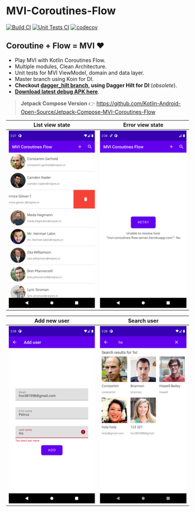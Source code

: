 # MVI-Coroutines-Flow

[![Build CI](https://github.com/Kotlin-Android-Open-Source/MVI-Coroutines-Flow/actions/workflows/build.yml/badge.svg)](https://github.com/Kotlin-Android-Open-Source/MVI-Coroutines-Flow/actions/workflows/build.yml)
[![Unit Tests CI](https://github.com/Kotlin-Android-Open-Source/MVI-Coroutines-Flow/actions/workflows/unit-test.yml/badge.svg)](https://github.com/Kotlin-Android-Open-Source/MVI-Coroutines-Flow/actions/workflows/unit-test.yml)
[![codecov](https://codecov.io/gh/Kotlin-Android-Open-Source/MVI-Coroutines-Flow/branch/master/graph/badge.svg?token=QBV7IE7RU6)](https://codecov.io/gh/Kotlin-Android-Open-Source/MVI-Coroutines-Flow)

## Coroutine + Flow = MVI :heart:
*   Play MVI with Kotlin Coroutines Flow.
*   Multiple modules, Clean Architecture.
*   Unit tests for MVI ViewModel, domain and data layer.
*   Master branch using Koin for DI.
*   **Checkout [dagger_hilt branch](https://github.com/Kotlin-Android-Open-Source/MVI-Coroutines-Flow/tree/dagger_hilt), using Dagger Hilt for DI** (_obsolete_).
*   **[Download latest debug APK here](https://nightly.link/Kotlin-Android-Open-Source/MVI-Coroutines-Flow/workflows/build/master/app-debug.zip)**.

> **Jetpack Compose Version** 👉 https://github.com/Kotlin-Android-Open-Source/Jetpack-Compose-MVI-Coroutines-Flow

| List view state | Error view state |
| --------------- | ---------------- |
| <img src="Screenshot_01.png" height="480" /> | <img src="Screenshot_02.png" height="480"> |

| Add new user | Search user  |
| ------------ | ------------ |
| <img src="Screenshot_03.png" height="480"> | <img src="Screenshot_04.png" height="480"> |

<!-- Pixel 3 XL API 30 -->
